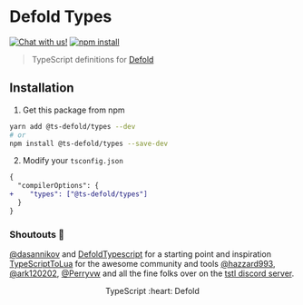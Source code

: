 # Defold Types
<a href="https://discord.gg/eukcq5m"><img alt="Chat with us!" src="https://img.shields.io/discord/766898804896038942.svg?colorB=7581dc&logo=discord&logoColor=white"></a>
<a href="https://www.npmjs.com/package/@ts-defold/type-gen"><img alt="npm install" src="https://img.shields.io/npm/dt/@ts-defold/types?color=%23CA0000&label=npm&logo=npm"></a>
> TypeScript definitions for [Defold](https://defold.com/)

## Installation

1. Get this package from npm

```bash
yarn add @ts-defold/types --dev
# or
npm install @ts-defold/types --save-dev 
```

2. Modify your `tsconfig.json`

```diff
{
  "compilerOptions": {
+    "types": ["@ts-defold/types"]
  }
}
```

### Shoutouts 📢
[@dasannikov](https://github.com/dasannikov) and [DefoldTypescript](https://github.com/dasannikov/DefoldTypeScript) for a starting point and inspiration
[TypeScriptToLua](https://github.com/TypeScriptToLua/TypeScriptToLua) for the awesome community and tools
[@hazzard993](https://github.com/hazzard993), [@ark120202](https://github.com/ark120202), [@Perryvw](https://github.com/Perryvw) and all the fine folks over on the [tstl discord server](https://discord.gg/BWAq58Y).
<p align="center" class="h4">
  TypeScript :heart: Defold
</p>
